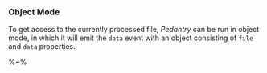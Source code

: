 ### Object Mode

To get access to the currently processed file, _Pedantry_ can be run in object mode, in which it will emit the `data` event with an object consisting of `file` and `data` properties.

%~%